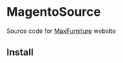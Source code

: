MagentoSource
=============

Source code for [MaxFurniture](http://www.maxfurniture.com) website

Install
-------


